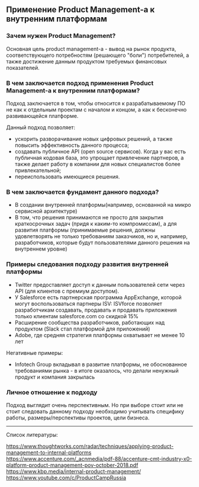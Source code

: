 ## Применение Product Management-а к внутренним платформам

### Зачем нужен Product Management?  

Основная цель product management-а - вывод на рынок продукта, соответствующего потребностям (решающего "боли") потребителей,
а также достижение данным продуктом требуемых финансовых показателей.

### В чем заключается подход применения Product Management-а к внутренним платформам?

Подход заключается в том, чтобы относится к разрабатываемому ПО не как к отдельным проектам с началом и концом, а как к бесконечно развивающейся платформе.    

Данный подход позволяет:
- ускорить разворачивание новых цифровых решений, а также повысить эффективность данного процесса;
- создавать публичное API (open source сервисов). Когда у вас есть публичная кодовая база, это упрощает привлечение партнеров, а также 
делает работу в компании для новых специалистов более привлекательной;
- переиспользовать имеющиеся решения.

### В чем заключается фундамент данного подхода?
- В создании внутренней платформы(например, основанной на микро сервисной архитектуре)
- В том, что решения принимаются не просто для закрытия краткосрочных задач (придя к каким-то компромиссам), 
а для развития платформы (принимаемые решения, должны удовлетворять не только требованиям заказчиков,
но и, например, разработчиков, которые будут пользователями данного решения на внутреннем уровне)

### Примеры следования подходу развития внутренней платформы

- Twitter предоставляет доступ к данным пользователей сети через API (для клиентов с премиум доступом).
- У Salesforce есть партнерская программа AppExchange, которой могут воспользоваться партнеры ISV:
ISVforce позволяет разработчикам создавать, продавать и продавать приложения только клиентам salesforce.com со скидкой 15%
- Расширение сообщества разработчиков, работающих над продуктом (Slack стал платформой для приложений)
- Adobe, где средняя стратегия платформы охватывает не менее 10 лет

Негативные примеры:
- Infotech Group вкладывал в развитие платформы, не обоснованное требованиями рынка - в итоге оказалось, что делали ненужный продукт и компания закрылась


### Личное отношение к подходу
Подход выглядит очень перспективным. Но при выборе стоит или не стоит следовать данному подходу необходимо учитывать специфику работы, 
размеры/перспективы проектов, цели бизнеса.

------
Список литературы:

https://www.thoughtworks.com/radar/techniques/applying-product-management-to-internal-platforms 
https://www.accenture.com/_acnmedia/pdf-88/accenture-cmt-industry-x0-platform-product-management-pov-october-2018.pdf 
https://www.kbp.media/internal-product-management/   
https://www.youtube.com/c/ProductCampRussia 
